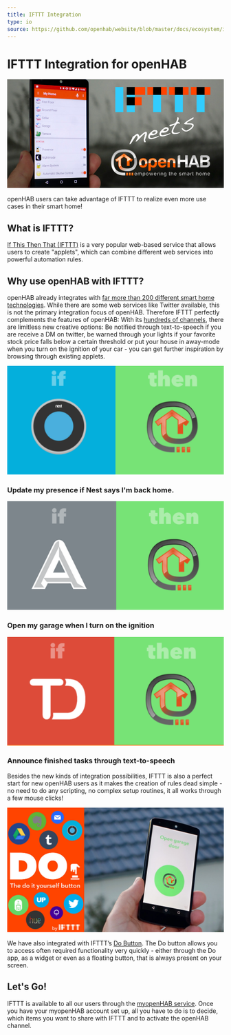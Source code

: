 ```yaml
---
title: IFTTT Integration
type: io
source: https://github.com/openhab/website/blob/master/docs/ecosystem/ifttt/readme.md
---
```


# IFTTT Integration for openHAB

<div class="img-wrapper"><img src='./images/ifttt-meets-openhab.jpg' alt='IFTTT meets openHAB'/></div>

openHAB users can take advantage of IFTTT to realize even more use cases in their smart home!

## What is IFTTT?

[If This Then That (IFTTT)](https://ifttt.com) is a very popular web-based service that allows users to create "applets", which can combine different web services into powerful automation rules.

## Why use openHAB with IFTTT?

openHAB already integrates with [far more than 200 different smart home technologies](/addons). While there are some web services like Twitter available, this is not the primary integration focus of openHAB. Therefore IFTTT perfectly complements the features of openHAB: With its [hundreds of channels](https://ifttt.com/channels), there are limitless new creative options: Be notified through text-to-speech if you are receive a DM on twitter, be warned through your lights if your favorite stock price falls below a certain threshold or put your house in away-mode when you turn on the ignition of your car - you can get further inspiration by browsing through existing applets.

<div class="row da-thumbs">
  <article class="span4 bloc">
    <a href="https://ifttt.com/recipes/300800-update-my-presence-if-nest-says-i-m-back-home">
      <section class="img-wrapper">
        <img alt="" src="./images/ifttt1.png" style="-webkit-transform: scale(1);">
      </section>
    </a>

  <div class="da-animate da-slideFromTop" style="display: block;">
    <span class="iconWrapper iconLink icon-search" style="font-style: italic; margin-top: 63px"></span>
  </div></a>

  <h3>Update my presence if Nest says I'm back home.</h3>
  </article>

  <article class="span4 bloc">
    <a href="https://ifttt.com/recipes/297847-open-garage-when-i-turn-on-ignition">
      <section class="img-wrapper">
        <img alt="" src="./images/ifttt2.png" style="-webkit-transform: scale(1);">
      </section>
    </a>

  <div class="da-animate da-slideFromLeft" style="display: block;">
    <span class="iconWrapper iconLink icon-search" style="font-style: italic; margin-top: 63px"></span>
  </div></a>

  <h3>Open my garage when I turn on the ignition</h3>
  </article>

  <article class="span4 bloc">
    <a href="https://ifttt.com/recipes/299083-announce-finished-tasks-using-tts">
      <section class="img-wrapper">
        <img alt="" src="./images/ifttt3.png" style="-webkit-transform: scale(1);">
      </section>
    </a>

  <div class="da-animate da-slideFromRight" style="display: block;">
    <span class="iconWrapper iconLink icon-search" style="font-style: italic; margin-top: 63px"></span>
  </div></a>

  <h3>Announce finished tasks through text-to-speech</h3>
  </article>
</div>

Besides the new kinds of integration possibilities, IFTTT is also a perfect start for new openHAB users as it makes the creation of rules dead simple - no need to do any scripting, no complex setup routines, it all works through a few mouse clicks!

<div class="img-wrapper"><img src='./images/ifttt-do.jpg' alt='IFTTT Do Button'/></div>

We have also integrated with IFTTT’s [Do Button](https://ifttt.com/products/do/button). The Do button allows you to access often required functionality very quickly - either through the Do app, as a widget or even as a floating button, that is always present on your screen.

## Let's Go!

IFTTT is available to all our users through the [myopenHAB service](http://www.myopenhab.org/). Once you have your myopenHAB account set up, all you have to do is to decide, which items you want to share with IFTTT and to activate the openHAB channel.


<EditPageLink/>
